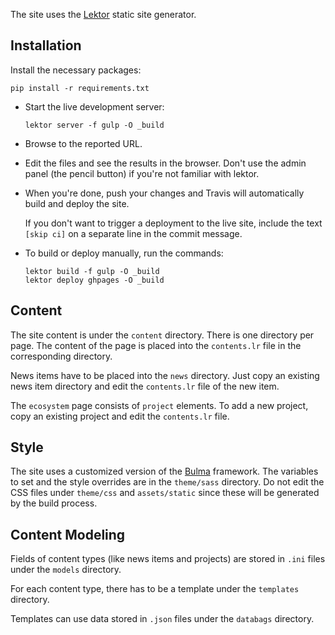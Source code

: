 The site uses the [Lektor](https://www.getlektor.com/) static site generator.

## Installation

Install the necessary packages:

```
pip install -r requirements.txt
```

- Start the live development server:

  ```
  lektor server -f gulp -O _build
  ```

- Browse to the reported URL.

- Edit the files and see the results in the browser.
  Don't use the admin panel (the pencil button) if you're not
  familiar with lektor.

- When you're done, push your changes and Travis will automatically
  build and deploy the site.

  If you don't want to trigger a deployment to the live site,
  include the text `[skip ci]` on a separate line in the commit message.

- To build or deploy manually, run the commands:

  ```
  lektor build -f gulp -O _build
  lektor deploy ghpages -O _build
  ```

## Content

The site content is under the `content` directory.
There is one directory per page.
The content of the page is placed into the `contents.lr` file
in the corresponding directory.

News items have to be placed into the `news` directory.
Just copy an existing news item directory and
edit the `contents.lr` file of the new item.

The `ecosystem` page consists of `project` elements.
To add a new project, copy an existing project and
edit the `contents.lr` file.

## Style

The site uses a customized version of the [Bulma](https://bulma.io/)
framework.
The variables to set and the style overrides are
in the `theme/sass` directory.
Do not edit the CSS files under `theme/css` and `assets/static`
since these will be generated by the build process.

## Content Modeling

Fields of content types (like news items and projects) are stored
in `.ini` files under the `models` directory.

For each content type, there has to be a template
under the `templates` directory.

Templates can use data stored in `.json` files under the `databags` directory.
